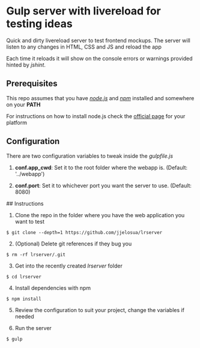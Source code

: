 # Gulp server with livereload for testing ideas

Quick and dirty livereload server to test frontend mockups. The server will listen to any changes in HTML, CSS and JS and reload the app

Each time it reloads it will show on the console errors or warnings provided hinted by _jshint_.

## Prerequisites 

This repo assumes that you have _[node.js](https://nodejs.org/en/)_ and _[npm](https://docs.npmjs.com/)_ installed and somewhere on your **PATH**

For instructions on how to install node.js check the [official page](https://nodejs.org/en/download/) for your platform

## Configuration

There are two configuration variables to tweak inside the _gulpfile.js_

1. **conf.app_cwd**: Set it to the root folder where the webapp is. (Default: '../webapp')

2. **conf.port**: Set it to whichever port you want the server to use. (Default: 8080)

## Instructions

1. Clone the repo in the folder where you have the web application you want to test

```
$ git clone --depth=1 https://github.com/jjelosua/lrserver
```

2. (Optional) Delete git references if they bug you

```
$ rm -rf lrserver/.git
```

3. Get into the recently created _lrserver_ folder

```
$ cd lrserver
```

4. Install dependencies with npm

```
$ npm install
```

5. Review the configuration to suit your project, change the variables if needed

6. Run the server

```
$ gulp
```



    
